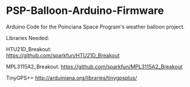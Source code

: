 PSP-Balloon-Arduino-Firmware
============================

Arduino Code for the Poinciana Space Program's weather balloon project.

Libraries Needed:

HTU21D_Breakout:  
https://github.com/sparkfun/HTU21D_Breakout

MPL3115A2_Breakout:
https://github.com/sparkfun/MPL3115A2_Breakout

TinyGPS++
http://arduiniana.org/libraries/tinygpsplus/


